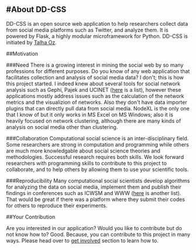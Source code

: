 #About DD-CSS
---
DD-CSS is an open source web application to help researchers collect data from social media platforms such as Twitter, and analyze them.
It is powered by Flask, a highly modular microframework for Python.
DD-CSS is initiated by [Talha Oz][toz].

##Motivation

###Need
There is a growing interest in mining the social web by so many professions for different purposes.
Do you know of any web application that facilitates collection and analysis of social media data?
I don't; this is how this project started.
I indeed knew about several tools for social network analysis such as Gephi, Pajek and UCINET ([here][SNA-tools] is a list), however these applications mostly address issues such as the calculation of the network metrics and the visualizion of networks.
Also they don't have data importer plugins that can directly pull data from social media.
NodeXL is the only one that I know of but it only works in MS Excel on MS Windows; also it is heavily focused on network clustering, although there are many kinds of analysis on social media other than clustering.

###Collaboration
Computational social science is an inter-disciplinary field. Some researchers are strong in computation and programming while others are much more knowledgable about social science theories and methodologies.
Successful research requires both skills.
We look forward researchers with programming skills to contribute to this project to collaborate, and to help others by allowing them to use your scientific tools.

###Reproducibility
Many computational social scientists develop algorithms for analyzing the data on social media, implement them and publish their findings in conferences such as ICWSM and WWW ([here][CSS-conferences] is another list).
That would be great if there was a platform where they submit their codes for others to reproduce their experiments.

##Your Contribution

Are you interested in our application?
Would you like to contribute but do not know how to?
Good. Because, you can contribute to this project in many ways.
Please head over to [get involved](get-involved.md) section to learn how to.

[toz]: http://talhaoz.com
[SNA-tools]: https://docs.google.com/spreadsheet/ccc?key=0AplklDf0nYxWdFhmTWZUc0o0SzAzMkRuMTZCUVBVeHc
[CSS-conferences]: http://www.mli.gmu.edu/toz/wordpress/2014/05/26/social-computing-conferences/
